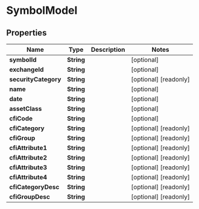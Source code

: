 

# SymbolModel


## Properties

Name | Type | Description | Notes
------------ | ------------- | ------------- | -------------
**symbolId** | **String** |  |  [optional]
**exchangeId** | **String** |  |  [optional]
**securityCategory** | **String** |  |  [optional] [readonly]
**name** | **String** |  |  [optional]
**date** | **String** |  |  [optional]
**assetClass** | **String** |  |  [optional]
**cfiCode** | **String** |  |  [optional]
**cfiCategory** | **String** |  |  [optional] [readonly]
**cfiGroup** | **String** |  |  [optional] [readonly]
**cfiAttribute1** | **String** |  |  [optional] [readonly]
**cfiAttribute2** | **String** |  |  [optional] [readonly]
**cfiAttribute3** | **String** |  |  [optional] [readonly]
**cfiAttribute4** | **String** |  |  [optional] [readonly]
**cfiCategoryDesc** | **String** |  |  [optional] [readonly]
**cfiGroupDesc** | **String** |  |  [optional] [readonly]



